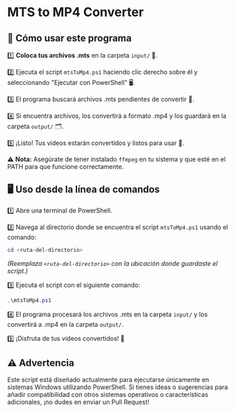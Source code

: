 # MTS to MP4 Converter

## 🚀 Cómo usar este programa

1️⃣ **Coloca tus archivos .mts** en la carpeta `input/` 📂.

2️⃣ Ejecuta el script `mtsToMp4.ps1` haciendo clic derecho sobre él y seleccionando "Ejecutar con PowerShell" 🖥️.

3️⃣ El programa buscará archivos .mts pendientes de convertir 🎥.

4️⃣ Si encuentra archivos, los convertirá a formato .mp4 y los guardará en la carpeta `output/` 🗂️.

5️⃣ ¡Listo! Tus videos estarán convertidos y listos para usar 🎉.

⚠️ **Nota:** Asegúrate de tener instalado `ffmpeg` en tu sistema y que esté en el PATH para que funcione correctamente.

## 🖥️ Uso desde la línea de comandos

1️⃣ Abre una terminal de PowerShell.

2️⃣ Navega al directorio donde se encuentra el script `mtsToMp4.ps1` usando el comando:
   ```powershell
   cd <ruta-del-directorio>
   ```
   *(Reemplaza `<ruta-del-directorio>` con la ubicación donde guardaste el script.)*

3️⃣ Ejecuta el script con el siguiente comando:
   ```powershell
   .\mtsToMp4.ps1
   ```

4️⃣ El programa procesará los archivos .mts en la carpeta `input/` y los convertirá a .mp4 en la carpeta `output/`.

5️⃣ ¡Disfruta de tus videos convertidos! 🎉

## ⚠️ Advertencia

Este script está diseñado actualmente para ejecutarse únicamente en sistemas Windows utilizando PowerShell. Si tienes ideas o sugerencias para añadir compatibilidad con otros sistemas operativos o características adicionales, ¡no dudes en enviar un Pull Request!